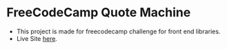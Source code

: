 # FreeCodeCamp Quote Machine
- This project is made for freecodecamp challenge for front end libraries.
- Live Site [here](https://programmingquotesgenerator.netlify.app/).
